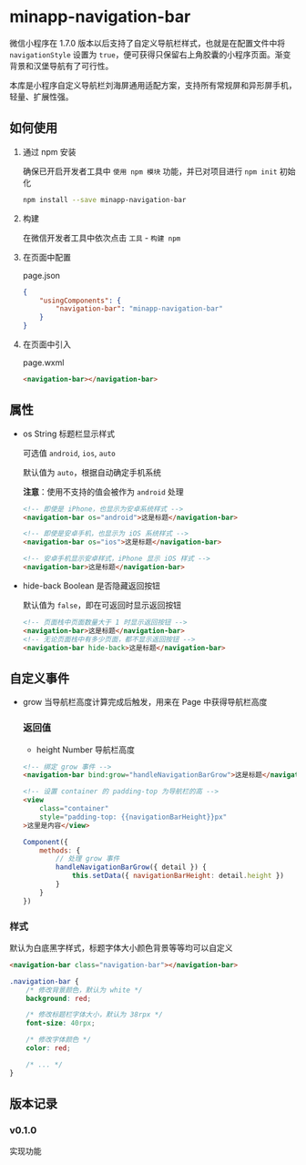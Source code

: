 # minapp-navigation-bar

微信小程序在 1.7.0 版本以后支持了自定义导航栏样式，也就是在配置文件中将 `navigationStyle` 设置为 `true`，便可获得只保留右上角胶囊的小程序页面。渐变背景和汉堡导航有了可行性。

本库是小程序自定义导航栏刘海屏通用适配方案，支持所有常规屏和异形屏手机，轻量、扩展性强。

## 如何使用

1. 通过 npm 安装

    确保已开启开发者工具中 `使用 npm 模块` 功能，并已对项目进行 `npm init` 初始化

    ```sh
    npm install --save minapp-navigation-bar
    ```

2. 构建

    在微信开发者工具中依次点击 `工具` - `构建 npm`

3. 在页面中配置

    page.json

    ```json
    {
        "usingComponents": {
            "navigation-bar": "minapp-navigation-bar"
        }
    }
    ```

4. 在页面中引入

    page.wxml

    ```html
    <navigation-bar></navigation-bar>
    ```

## 属性

- os String 标题栏显示样式

    可选值 `android`, `ios`, `auto`

    默认值为 `auto`，根据自动确定手机系统

    **注意**：使用不支持的值会被作为 `android` 处理

    ```html
    <!-- 即使是 iPhone，也显示为安卓系统样式 -->
    <navigation-bar os="android">这是标题</navigation-bar>

    <!-- 即使是安卓手机，也显示为 iOS 系统样式 -->
    <navigation-bar os="ios">这是标题</navigation-bar>

    <!-- 安卓手机显示安卓样式，iPhone 显示 iOS 样式 -->
    <navigation-bar>这是标题</navigation-bar>
    ```

- hide-back Boolean 是否隐藏返回按钮

    默认值为 `false`，即在可返回时显示返回按钮

    ```html
    <!-- 页面栈中页面数量大于 1 时显示返回按钮 -->
    <navigation-bar>这是标题</navigation-bar>
    <!-- 无论页面栈中有多少页面，都不显示返回按钮 -->
    <navigation-bar hide-back>这是标题</navigation-bar>

## 自定义事件

- grow 当导航栏高度计算完成后触发，用来在 Page 中获得导航栏高度

    ### 返回值

    - height Number 导航栏高度

    ```html
    <!-- 绑定 grow 事件 -->
    <navigation-bar bind:grow="handleNavigationBarGrow">这是标题</navigation-bar>

    <!-- 设置 container 的 padding-top 为导航栏的高 -->
    <view
        class="container"
        style="padding-top: {{navigationBarHeight}}px"
    >这里是内容</view>
    ```

    ```js
    Component({
        methods: {
            // 处理 grow 事件
            handleNavigationBarGrow({ detail }) {
                this.setData({ navigationBarHeight: detail.height })
            }
        }
    })
    ```

### 样式

默认为白底黑字样式，标题字体大小颜色背景等等均可以自定义

```html
<navigation-bar class="navigation-bar"></navigation-bar>
```

```css
.navigation-bar {
    /* 修改背景颜色，默认为 white */
    background: red; 

    /* 修改标题栏字体大小，默认为 38rpx */
    font-size: 40rpx;

    /* 修改字体颜色 */
    color: red;

    /* ... */
}
```

## 版本记录

### v0.1.0

实现功能